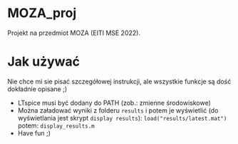 # MOZA_proj
Projekt na przedmiot MOZA (EITI MSE 2022). 
# Jak używać
Nie chce mi sie pisać szczegółowej instrukcji, ale wszystkie funkcje są dość dokładnie opisane ;)
- LTspice musi być dodany do PATH (zob.: zmienne środowiskowe)
- Można załadować wyniki z folderu `results` i potem je wyświetlić (do wyświetlania jest skrypt `display results`): `load("results/latest.mat")` potem: `display_results.m`
- Have fun ;)
